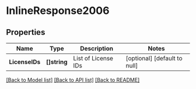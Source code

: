 # InlineResponse2006

## Properties
Name | Type | Description | Notes
------------ | ------------- | ------------- | -------------
**LicenseIDs** | **[]string** | List of License IDs | [optional] [default to null]

[[Back to Model list]](../README.md#documentation-for-models) [[Back to API list]](../README.md#documentation-for-api-endpoints) [[Back to README]](../README.md)


